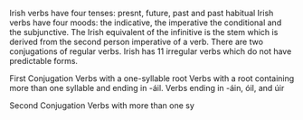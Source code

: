 Irish verbs have four tenses: presnt, future, past and past habitual
Irish verbs have four moods: the indicative, the imperative the conditional and the subjunctive.
The Irish equivalent of the infinitive is the stem which is derived from the second person imperative of a verb.
There are two conjugations of regular verbs.
Irish has 11 irregular verbs which do not have predictable forms.

First Conjugation
Verbs with a one-syllable root
Verbs with a root containing more than one syllable and ending in -áil.
Verbs ending in -áin, óil, and úir

Second Conjugation
Verbs with more than one sy